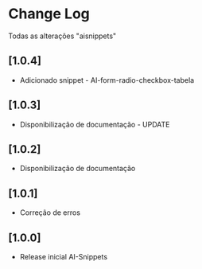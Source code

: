 # Change Log
Todas as alterações "aisnippets"

## [1.0.4]
- Adicionado snippet - AI-form-radio-checkbox-tabela

## [1.0.3]
- Disponibilização de documentação - UPDATE

## [1.0.2]
- Disponibilização de documentação

## [1.0.1]
- Correção de erros

## [1.0.0]
- Release inicial AI-Snippets